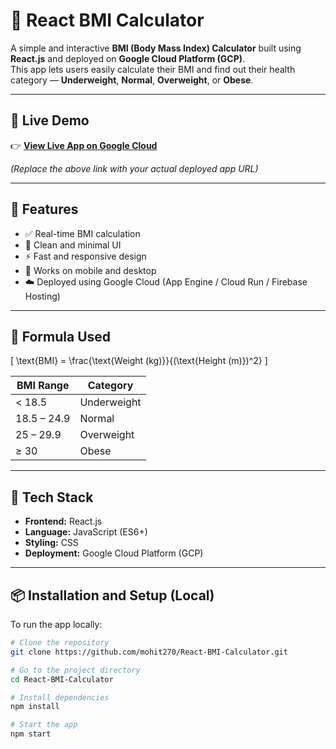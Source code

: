 # 🧮 React BMI Calculator

A simple and interactive **BMI (Body Mass Index) Calculator** built using **React.js** and deployed on **Google Cloud Platform (GCP)**.  
This app lets users easily calculate their BMI and find out their health category — **Underweight**, **Normal**, **Overweight**, or **Obese**.

---

## 🚀 Live Demo

👉 **[View Live App on Google Cloud]([https://YOUR_GCP_DEPLOYMENT_LINK_HERE](https://react-bmi-calculator.web.app))**

*(Replace the above link with your actual deployed app URL)*

---

## 🧩 Features

- ✅ Real-time BMI calculation  
- 🎨 Clean and minimal UI  
- ⚡ Fast and responsive design  
- 📱 Works on mobile and desktop  
- ☁️ Deployed using Google Cloud (App Engine / Cloud Run / Firebase Hosting)

---

## 🧠 Formula Used

\[
\text{BMI} = \frac{\text{Weight (kg)}}{(\text{Height (m)})^2}
\]

| BMI Range | Category |
|------------|-----------|
| < 18.5 | Underweight |
| 18.5 – 24.9 | Normal |
| 25 – 29.9 | Overweight |
| ≥ 30 | Obese |

---

## 🧰 Tech Stack

- **Frontend:** React.js  
- **Language:** JavaScript (ES6+)  
- **Styling:** CSS  
- **Deployment:** Google Cloud Platform (GCP)

---

## 📦 Installation and Setup (Local)

To run the app locally:

```bash
# Clone the repository
git clone https://github.com/mohit270/React-BMI-Calculator.git

# Go to the project directory
cd React-BMI-Calculator

# Install dependencies
npm install

# Start the app
npm start
